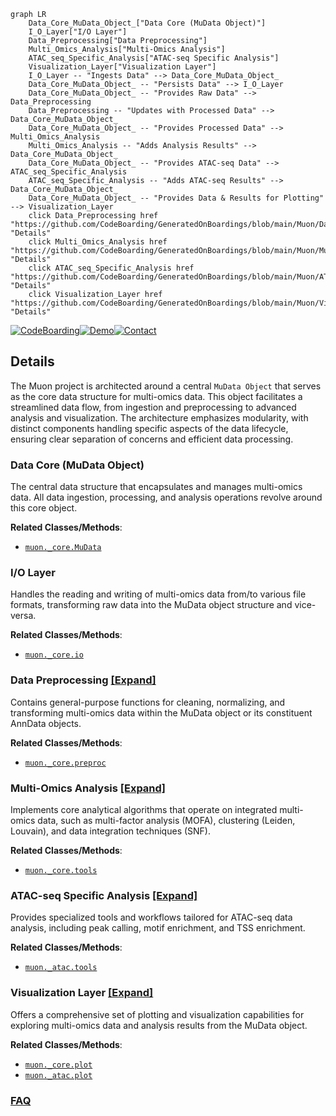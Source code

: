 ```mermaid
graph LR
    Data_Core_MuData_Object_["Data Core (MuData Object)"]
    I_O_Layer["I/O Layer"]
    Data_Preprocessing["Data Preprocessing"]
    Multi_Omics_Analysis["Multi-Omics Analysis"]
    ATAC_seq_Specific_Analysis["ATAC-seq Specific Analysis"]
    Visualization_Layer["Visualization Layer"]
    I_O_Layer -- "Ingests Data" --> Data_Core_MuData_Object_
    Data_Core_MuData_Object_ -- "Persists Data" --> I_O_Layer
    Data_Core_MuData_Object_ -- "Provides Raw Data" --> Data_Preprocessing
    Data_Preprocessing -- "Updates with Processed Data" --> Data_Core_MuData_Object_
    Data_Core_MuData_Object_ -- "Provides Processed Data" --> Multi_Omics_Analysis
    Multi_Omics_Analysis -- "Adds Analysis Results" --> Data_Core_MuData_Object_
    Data_Core_MuData_Object_ -- "Provides ATAC-seq Data" --> ATAC_seq_Specific_Analysis
    ATAC_seq_Specific_Analysis -- "Adds ATAC-seq Results" --> Data_Core_MuData_Object_
    Data_Core_MuData_Object_ -- "Provides Data & Results for Plotting" --> Visualization_Layer
    click Data_Preprocessing href "https://github.com/CodeBoarding/GeneratedOnBoardings/blob/main/Muon/Data_Preprocessing.md" "Details"
    click Multi_Omics_Analysis href "https://github.com/CodeBoarding/GeneratedOnBoardings/blob/main/Muon/Multi_Omics_Analysis.md" "Details"
    click ATAC_seq_Specific_Analysis href "https://github.com/CodeBoarding/GeneratedOnBoardings/blob/main/Muon/ATAC_seq_Specific_Analysis.md" "Details"
    click Visualization_Layer href "https://github.com/CodeBoarding/GeneratedOnBoardings/blob/main/Muon/Visualization_Layer.md" "Details"
```

[![CodeBoarding](https://img.shields.io/badge/Generated%20by-CodeBoarding-9cf?style=flat-square)](https://github.com/CodeBoarding/GeneratedOnBoardings)[![Demo](https://img.shields.io/badge/Try%20our-Demo-blue?style=flat-square)](https://www.codeboarding.org/demo)[![Contact](https://img.shields.io/badge/Contact%20us%20-%20contact@codeboarding.org-lightgrey?style=flat-square)](mailto:contact@codeboarding.org)

## Details

The Muon project is architected around a central `MuData Object` that serves as the core data structure for multi-omics data. This object facilitates a streamlined data flow, from ingestion and preprocessing to advanced analysis and visualization. The architecture emphasizes modularity, with distinct components handling specific aspects of the data lifecycle, ensuring clear separation of concerns and efficient data processing.

### Data Core (MuData Object)
The central data structure that encapsulates and manages multi-omics data. All data ingestion, processing, and analysis operations revolve around this core object.


**Related Classes/Methods**:

- <a href="https://github.com/KellerJordan/Muon/blob/main/muon/_core/__init__.py" target="_blank" rel="noopener noreferrer">`muon._core.MuData`</a>


### I/O Layer
Handles the reading and writing of multi-omics data from/to various file formats, transforming raw data into the MuData object structure and vice-versa.


**Related Classes/Methods**:

- <a href="https://github.com/KellerJordan/Muon/blob/main/muon/_core/io.py" target="_blank" rel="noopener noreferrer">`muon._core.io`</a>


### Data Preprocessing [[Expand]](./Data_Preprocessing.md)
Contains general-purpose functions for cleaning, normalizing, and transforming multi-omics data within the MuData object or its constituent AnnData objects.


**Related Classes/Methods**:

- <a href="https://github.com/KellerJordan/Muon/blob/main/muon/_core/preproc.py" target="_blank" rel="noopener noreferrer">`muon._core.preproc`</a>


### Multi-Omics Analysis [[Expand]](./Multi_Omics_Analysis.md)
Implements core analytical algorithms that operate on integrated multi-omics data, such as multi-factor analysis (MOFA), clustering (Leiden, Louvain), and data integration techniques (SNF).


**Related Classes/Methods**:

- <a href="https://github.com/KellerJordan/Muon/blob/main/muon/_core/tools.py" target="_blank" rel="noopener noreferrer">`muon._core.tools`</a>


### ATAC-seq Specific Analysis [[Expand]](./ATAC_seq_Specific_Analysis.md)
Provides specialized tools and workflows tailored for ATAC-seq data analysis, including peak calling, motif enrichment, and TSS enrichment.


**Related Classes/Methods**:

- <a href="https://github.com/KellerJordan/Muon/blob/main/muon/_atac/tools.py" target="_blank" rel="noopener noreferrer">`muon._atac.tools`</a>


### Visualization Layer [[Expand]](./Visualization_Layer.md)
Offers a comprehensive set of plotting and visualization capabilities for exploring multi-omics data and analysis results from the MuData object.


**Related Classes/Methods**:

- <a href="https://github.com/KellerJordan/Muon/blob/main/muon/_core/plot.py" target="_blank" rel="noopener noreferrer">`muon._core.plot`</a>
- <a href="https://github.com/KellerJordan/Muon/blob/main/muon/_atac/plot.py" target="_blank" rel="noopener noreferrer">`muon._atac.plot`</a>




### [FAQ](https://github.com/CodeBoarding/GeneratedOnBoardings/tree/main?tab=readme-ov-file#faq)